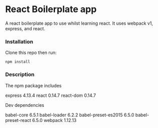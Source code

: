 # React Boilerplate app

A react boilerplate app to use whilst learning react. It uses webpack v1, express, and react.

### Installation

Clone this repo then run:

`npm install`

### Description

The npm package includes

express 4.13.4
react 0.14.7
react-dom 0.14.7

Dev dependencies

babel-core 6.5.1
babel-loader 6.2.2
babel-preset-es2015 6.5.0
babel-preset-react 6.5.0
webpack 1.12.13